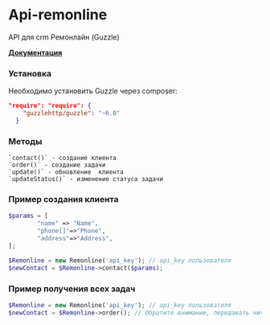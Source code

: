 # Api-remonline
API для crm Ремонлайн (Guzzle)

[**Документация**](https://remonline.ru/docs/api)

### Установка

Необходимо установить Guzzle через composer:

```json
"require": "require": {
    "guzzlehttp/guzzle": "~6.0"
  }
```

### Методы

```
`contact()` - создание клиента
`order()` - создание задачи
`update()` - обновление  клиента
`updateStatus()` - изменение статуса задачи
```

### Пример создания клиента

```php
$params = [
        "name" => "Name",
        "phone[]"=>"Phone",
        "address"=>"Address",
];

$Remonline = new Remonline('api_key'); // api_key пользователя
$newContact = $Remonline->contact($params);
```

### Пример получения всех задач

```php
$Remonline = new Remonline('api_key'); // api_key пользователя
$newContact = $Remonline->order(); // Обратите внимание, передавать ничего не нужно
```
